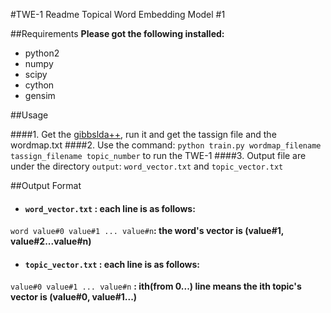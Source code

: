 #TWE-1 Readme
Topical Word Embedding Model #1

##Requirements
**Please got the following installed:**

* python2
* numpy
* scipy
* cython
* gensim
 

##Usage

####1. Get the [gibbslda++](http://gibbslda.sourceforge.net), run it and get the tassign file and the wordmap.txt
####2. Use the command: `python train.py wordmap_filename tassign_filename topic_number` to run the TWE-1
####3. Output file are under the directory `output`: `word_vector.txt` and `topic_vector.txt`


##Output Format

* #### `word_vector.txt` : each line is as follows:
`word value#0 value#1 ... value#n`**: the word's vector is (value#1, value#2...value#n)**

* #### `topic_vector.txt` : each line is as follows:
`value#0 value#1 ... value#n` **: ith(from 0...) line means the ith topic's vector is (value#0, value#1...)**
